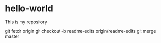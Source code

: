 # hello-world
This is my repository 

git fetch origin
git checkout -b readme-edits origin/readme-edits
git merge master
